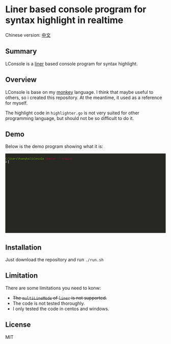 # Liner based console program for syntax highlight in realtime

Chinese version: [中文](README_cn.md)

## Summary

LConsole is a [liner](https://github.com/peterh/liner) based console program for syntax highlight.

## Overview

LConsole is base on my [monkey](https://github.com/haifenghuang/monkey) language.
I think that maybe useful to others, so i created this repository. At the meantime,
it used as a reference for myself.

The highlight code in `highlighter.go` is not very suited for other programming language,
but should not be so difficult to do it.

## Demo

Below is the demo program showing what it is:

![REPL](REPL.gif)

## Installation

Just download the repository and run `./run.sh`

## Limitation

There are some limitations you need to konw:

* ~~The `multiLineMode` of `liner` is not supported.~~
* The code is not tested thoroughly.
* I only tested the code in centos and windows.

## License

MIT
